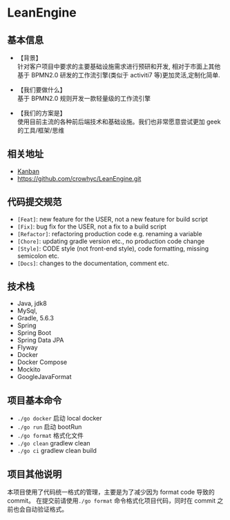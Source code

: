 # LeanEngine
## 基本信息
- 【背景】   
针对客户项目中要求的主要基础设施需求进行预研和开发,
相对于市面上其他基于 BPMN2.0 研发的工作流引擎(类似于 activiti7 等)更加灵活,定制化简单.

- 【我们要做什么】   
基于 BPMN2.0 规则开发一款轻量级的工作流引擎

- 【我们的方案是】   
使用目前主流的各种前后端技术和基础设施。我们也非常愿意尝试更加 geek 的工具/框架/思维

## 相关地址
- [Kanban](https://www.teambition.com/project/5e44074c78c0fe0022a10382/tasks/view/all)   
- https://github.com/crowhyc/LeanEngine.git

## 代码提交规范
- `[Feat]`: new feature for the USER, not a new feature for build script
- `[Fix]`: bug fix for the USER, not a fix to a build script
- `[Refactor]`: refactoring production code e.g. renaming a variable
- `[Chore]`: updating gradle version etc., no production code change
- `[Style]`: CODE style (not front-end style), code formatting, missing semicolon etc.
- `[Docs]`: changes to the documentation, comment etc.

## 技术栈
- Java, jdk8
- MySql, 
- Gradle, 5.6.3
- Spring 
- Spring Boot
- Spring Data JPA
- Flyway
- Docker
- Docker Compose
- Mockito
- GoogleJavaFormat

## 项目基本命令
- `./go docker` 启动 local docker
- `./go run` 启动 bootRun
- `./go format` 格式化文件
- `./go clean` gradlew clean
- `./go ci` gradlew clean build

## 项目其他说明

本项目使用了代码统一格式的管理，主要是为了减少因为 format code 导致的 commit。
在提交前请使用`./go format` 命令格式化项目代码，同时在 commit 之前也会自动验证格式。
